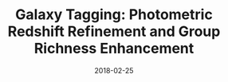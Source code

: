 ---
title: "Galaxy Tagging: Photometric Redshift Refinement and Group Richness Enhancement"
collection: publications
category: manuscripts
permalink: /publication/2018-02-25-galaxy-tagging-photometric-redshift-refinement-and-group-richness-enhancement
excerpt: 'This study introduces the "galtag" algorithm, which enhances photometric redshift accuracy and group richness estimation by probabilistically associating faint galaxies with observed galaxy groups from a spectroscopic survey.'
date: 2018-02-25
venue: 'Monthly Notices of the Royal Astronomical Society'
paperurl: 'https://academic.oup.com/mnras/article/479/3/3746/5039667'
citation: 'Kafle, P. R., Robotham, A. S. G., Driver, S. P., Deeley, S., Nørgaard-Nielsen, P., & Drinkwater, M. J. (2018). "Galaxy Tagging: Photometric Redshift Refinement and Group Richness Enhancement." <i>Monthly Notices of the Royal Astronomical Society</i>, 479(3), 3746–3761. https://doi.org/10.1093/mnras/sty1536'
---